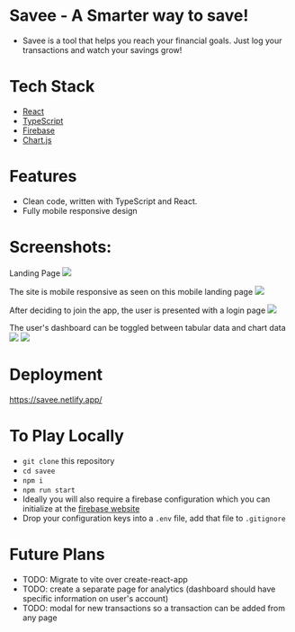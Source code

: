 # Savee - A Smarter way to save!

- Savee is a tool that helps you reach your financial goals. Just log your transactions and watch your savings grow!

# Tech Stack

- [React](https://react.dev/)
- [TypeScript](https://www.npmjs.com/package/typescript)
- [Firebase](www.firebase.google.com)
- [Chart.js](https://www.npmjs.com/package/react-chartjs-2)

# Features

- Clean code, written with TypeScript and React.
- Fully mobile responsive design

# Screenshots:

Landing Page
<img src="_/../_images/landing.png" />

The site is mobile responsive as seen on this mobile landing page
<img src="_/../_images/mobile-landing.png" />

After deciding to join the app, the user is presented with a login page
<img src="_/../_images/mobile-register.png" />

The user's dashboard can be toggled between tabular data and chart data
<img src="_/../_images/dashboard.png" />
<img src="_/../_images/table.png"/>

# Deployment

https://savee.netlify.app/

# To Play Locally

- `git clone` this repository
- `cd savee`
- `npm i`
- `npm run start`
- Ideally you will also require a firebase configuration which you can initialize at the [firebase website](www.firebase.google.com)
- Drop your configuration keys into a `.env` file, add that file to `.gitignore`

# Future Plans

- TODO: Migrate to vite over create-react-app
- TODO: create a separate page for analytics (dashboard should have specific information on user's account)
- TODO: modal for new transactions so a transaction can be added from any page
